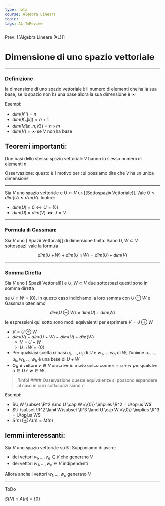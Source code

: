 ```yaml
---
type: nota
course: Algebra Lineare
topic: 
tags: AL ToReview
---
```


Prev: [[Algebra Lineare (AL)]]

# Dimensione di uno spazio vettoriale
---

### Definizione
la dimensione di uno spazio vettoriale è il numero di elementi che ha la sua base, se lo spazio non ha una base allora la sua dimensione è $\infty$



Esempi:

- $dim(K^n)=n$
- $dim(K_n[x]) =n+1$
- $dim(M(m,n,K)) =n \times m$
- $dim(V) =\infty$  se $V$ non ha base

## Teoremi importanti:

Due basi dello stesso spazio vettoriale $V$ hanno lo stesso numero di elementi $n$

Osservazione: questo è il motivo per cui possiamo dire che  $V$  ha un unica dimensione

---

Sia $V$ uno spazio vettoriale e $U \subset V$ un [[Sottospazio Vettoriale]]. Vale $0 ≤ dim (U) ≤ dim (V)$. Inoltre:

- $dim (U) = 0 \iff U =\{0\}$
- $dim (U) = dim (V) \iff U =V$

---

### Formula di Gassman:

Sia $V$ uno [[Spazii Vettoriali]] di dimensione finita. Siano $U,W\subset V$ sottospazi. vale la formula

$$
dim(U+W)+dim(U \cap W) = dim(U)+dim(V)
$$

---

### Somma Diretta

Sia $V$ uno [[Spazii Vettoriali]] e  $U, W \subset V$ due sottospazi questi sono in somma diretta

se  $U ∩ W = \{0\}$. In questo caso indichiamo la loro somma con $U ⊕ W$ e Gassman otteniamo

$$
dim( U ⊕ W) = dim(U) + dim(W)
$$

le espressioni qui sotto sono modi equivalenti per esprimere $V = U \oplus W$

- $V = U \oplus W$
- $dim (V)= dim(U+W) = dim(U)+dim(W)$
    - $V = U +W$
    - $U \cap W = \{0\}$
- Per qualsiasi scelta di basi $u_1,\dots, u_k$ di $U$ e $w_1,\dots, w_h$  di $W$, l’unione  $u_1,\dots, u_k , w_1,\dots, w_h$ è una base di $U + W$
- Ogni vettore $v ∈ V$ si scrive in modo unico come $v = u + w$ per
qualche $u ∈ U$  e $w ∈ W$

>[!info] #### Osservazione
> queste equivalenze si possono espandere al caso in cui i sottospazi siano $k$

Esempi:

- $U,W \subset \R^2 \land U \cap W =\{0\} \implies \R^2 = U\oplus W$
- $U \subset \R^2 \land W\subset \R^3 \land U \cap W =\{0\} \implies \R^3 = U\oplus W$
- $S(n) \oplus A(n) =M(n)$

## lemmi interessanti:

Sia $V$ uno spazio vettoriale su $\mathbb{K}$. Supponiamo di avere:

- dei vettori $v_1, \dots, v_n \in V$ che generano $V$
- dei vettori $w_1,\dots, w_n \in V$ indipendenti

Allora anche i vettori  $w_1, \dots , w_n$  generano $V$

---

ToDo

$S(N) \cap A(n) = \{0\}$
